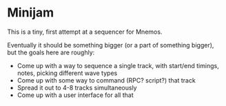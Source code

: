 # Minijam

This is a tiny, first attempt at a sequencer for Mnemos.

Eventually it should be something bigger (or a part of something bigger), but the goals here are roughly:

* Come up with a way to sequence a single track, with start/end timings, notes, picking different wave types
* Come up with some way to command (RPC? script?) that track
* Spread it out to 4-8 tracks simultaneously
* Come up with a user interface for all that
